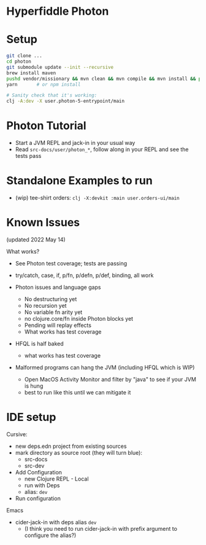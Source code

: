 # Hyperfiddle Photon

# Setup
```bash
git clone ...
cd photon
git submodule update --init --recursive
brew install maven
pushd vendor/missionary && mvn clean && mvn compile && mvn install && popd
yarn       # or npm install

# Sanity check that it's working:
clj -A:dev -X user.photon-5-entrypoint/main
```

# Photon Tutorial
* Start a JVM REPL and jack-in in your usual way
* Read `src-docs/user/photon_*`, follow along in your REPL and see the tests pass

# Standalone Examples to run
* (wip) tee-shirt orders: `clj -X:devkit :main user.orders-ui/main`

# Known Issues
(updated 2022 May 14)

What works? 
- See Photon test coverage; tests are passing
- try/catch, case, if, p/fn, p/defn, p/def, binding, all work

- Photon issues and language gaps
  - No destructuring yet
  - No recursion yet
  - No variable fn arity yet
  - no clojure.core/fn inside Photon blocks yet
  - Pending will replay effects 
  - What works has test coverage
- HFQL is half baked
  - what works has test coverage
- Malformed programs can hang the JVM (including HFQL which is WIP)
  - Open MacOS Activity Monitor and filter by "java" to see if your JVM is hung
  - best to run like this until we can mitigate it

# IDE setup
Cursive:
* new deps.edn project from existing sources
* mark directory as source root (they will turn blue):
    * src-docs
    * src-dev
* Add Configuration
    * new Clojure REPL - Local
    * run with Deps
    * alias: `dev`
* Run configuration

Emacs
* cider-jack-in with deps alias `dev`
    * (I think you need to run cider-jack-in with prefix argument to configure the alias?)